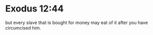 # Exodus 12:44

but every slave that is bought for money may eat of it after you have circumcised him.
